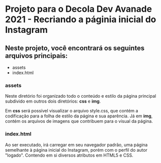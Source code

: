 <h1> Projeto para o Decola Dev Avanade 2021 - Recriando a páginia inicial do Instagram
 </h1>



<h2> Neste projeto, você encontrará os seguintes arquivos principais: </h2>

- assets
- index.html

<h3> assets </h3>

Neste diretório foi organizado todo o conteúdo e estilo da página principal subdivido em outros dois diretórios: **css** e **img**. 

Em **css** será possível visualizar o arquivo style.css, que contém a codificação para a folha de estilo da página e sua aparência. Já em **img**, contém os arquivos de imagens que contribuem para o visual da página.

<h3>index.html</h3>

Ao ser executado, irá carregar em seu navegador padrão, uma página semelhante à página inicial do Instagram, porém com o perfil do autor "logado". Contendo em si diversos atributos em HTML5 e CSS.

